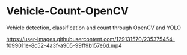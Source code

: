 # Vehicle-Count-OpenCV
Vehicle detection, classification and count through OpenCV and YOLO


https://user-images.githubusercontent.com/129131570/235375454-f099011e-8c52-4a3f-a905-99ff9b157e6d.mp4

